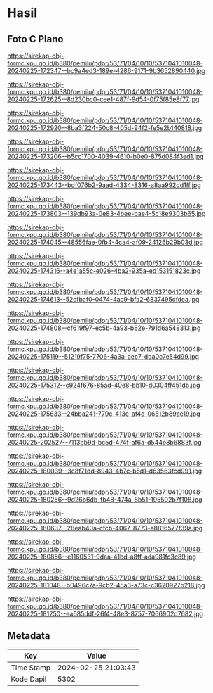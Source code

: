 # Hasil

## Foto C Plano

https://sirekap-obj-formc.kpu.go.id/b380/pemilu/pdpr/53/71/04/10/10/5371041010048-20240225-172347--bc9a4ed3-189e-4286-9171-9b3652890440.jpg

https://sirekap-obj-formc.kpu.go.id/b380/pemilu/pdpr/53/71/04/10/10/5371041010048-20240225-172625--8d230bc0-cee1-487f-9d54-0f75f85e8f77.jpg

https://sirekap-obj-formc.kpu.go.id/b380/pemilu/pdpr/53/71/04/10/10/5371041010048-20240225-172920--8ba3f224-50c8-405d-94f2-fe5e2b140818.jpg

https://sirekap-obj-formc.kpu.go.id/b380/pemilu/pdpr/53/71/04/10/10/5371041010048-20240225-173206--b5cc1700-4039-4610-b0e0-875d084f3ed1.jpg

https://sirekap-obj-formc.kpu.go.id/b380/pemilu/pdpr/53/71/04/10/10/5371041010048-20240225-173443--bdf076b2-9aad-4334-8316-a8aa992dd1ff.jpg

https://sirekap-obj-formc.kpu.go.id/b380/pemilu/pdpr/53/71/04/10/10/5371041010048-20240225-173803--139db93a-0e83-4bee-bae4-5c18e9303b65.jpg

https://sirekap-obj-formc.kpu.go.id/b380/pemilu/pdpr/53/71/04/10/10/5371041010048-20240225-174045--48556fae-0fb4-4ca4-af09-24126b29b03d.jpg

https://sirekap-obj-formc.kpu.go.id/b380/pemilu/pdpr/53/71/04/10/10/5371041010048-20240225-174316--a4e1a55c-e026-4ba2-935a-ed153151823c.jpg

https://sirekap-obj-formc.kpu.go.id/b380/pemilu/pdpr/53/71/04/10/10/5371041010048-20240225-174613--52cfbaf0-0474-4ac9-bfa2-6837495cfdca.jpg

https://sirekap-obj-formc.kpu.go.id/b380/pemilu/pdpr/53/71/04/10/10/5371041010048-20240225-174808--cf619f97-ec5b-4a93-b62e-791d6a548313.jpg

https://sirekap-obj-formc.kpu.go.id/b380/pemilu/pdpr/53/71/04/10/10/5371041010048-20240225-175119--51219f75-7706-4a3a-aec7-dba0c7e54d99.jpg

https://sirekap-obj-formc.kpu.go.id/b380/pemilu/pdpr/53/71/04/10/10/5371041010048-20240225-175312--c924f676-85ad-40e8-bb10-d0304ff451db.jpg

https://sirekap-obj-formc.kpu.go.id/b380/pemilu/pdpr/53/71/04/10/10/5371041010048-20240225-175633--24bba241-779c-413e-af4d-06512b89ae19.jpg

https://sirekap-obj-formc.kpu.go.id/b380/pemilu/pdpr/53/71/04/10/10/5371041010048-20240225-202527--7113bb9d-bc5d-474f-af6a-d544e8b6883f.jpg

https://sirekap-obj-formc.kpu.go.id/b380/pemilu/pdpr/53/71/04/10/10/5371041010048-20240225-180039--3c8f71dd-8943-4b7c-b5d1-d63563fcd991.jpg

https://sirekap-obj-formc.kpu.go.id/b380/pemilu/pdpr/53/71/04/10/10/5371041010048-20240225-180256--9d26b6db-fb48-474a-8b51-195502b7f108.jpg

https://sirekap-obj-formc.kpu.go.id/b380/pemilu/pdpr/53/71/04/10/10/5371041010048-20240225-180637--28eab40a-cfcb-4067-8773-a8816577f39a.jpg

https://sirekap-obj-formc.kpu.go.id/b380/pemilu/pdpr/53/71/04/10/10/5371041010048-20240225-180856--e1160531-9daa-41bd-a8ff-ada981fc3c89.jpg

https://sirekap-obj-formc.kpu.go.id/b380/pemilu/pdpr/53/71/04/10/10/5371041010048-20240225-181048--b0496c7a-9cb2-45a3-a73c-c3620927b218.jpg

https://sirekap-obj-formc.kpu.go.id/b380/pemilu/pdpr/53/71/04/10/10/5371041010048-20240225-181250--ea685ddf-26f4-48e3-8757-7066902d7682.jpg


## Metadata

| Key        | Value               |
| ---------- | ------------------- |
| Time Stamp | 2024-02-25 21:03:43 |
| Kode Dapil | 5302                |



